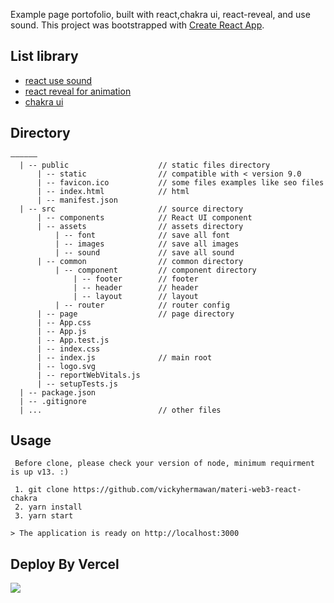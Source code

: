 Example page portofolio, built with react,chakra ui, react-reveal, and use sound.
This project was bootstrapped with [Create React App](https://github.com/facebook/create-react-app).

## List library

- [react use sound](https://www.npmjs.com/package/use-sound)
- [react reveal for animation ](https://www.react-reveal.com/)
- [chakra ui ](https://chakra-ui.com/)

## Directory

```
——————
  | -- public                    // static files directory
      | -- static                // compatible with < version 9.0
      | -- favicon.ico           // some files examples like seo files
      | -- index.html            // html
      | -- manifest.json
  | -- src                       // source directory
      | -- components            // React UI component
      | -- assets                // assets directory
          | -- font              // save all font
          | -- images            // save all images
          | -- sound             // save all sound
      | -- common                // common directory
          | -- component         // component directory
              | -- footer        // footer
              | -- header        // header
              | -- layout        // layout
          | -- router            // router config
      | -- page                  // page directory
      | -- App.css
      | -- App.js
      | -- App.test.js
      | -- index.css
      | -- index.js              // main root
      | -- logo.svg
      | -- reportWebVitals.js
      | -- setupTests.js
  | -- package.json
  | -- .gitignore
  | ...                          // other files
```

## Usage

```
 Before clone, please check your version of node, minimum requirment is up v13. :)

 1. git clone https://github.com/vickyhermawan/materi-web3-react-chakra
 2. yarn install
 3. yarn start

> The application is ready on http://localhost:3000

```

## Deploy By Vercel

<a target='__blank' href='https://vercel.com/'><img src='https://avatars.githubusercontent.com/u/14985020?s=280&v=4' /></a>
